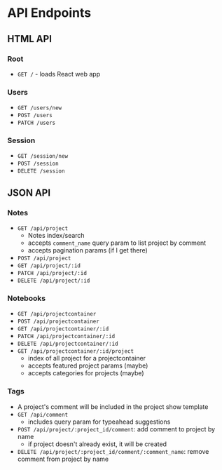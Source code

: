 # API Endpoints

## HTML API

### Root

- `GET /` - loads React web app

### Users

- `GET /users/new`
- `POST /users`
- `PATCH /users`

### Session

- `GET /session/new`
- `POST /session`
- `DELETE /session`

## JSON API

### Notes

- `GET /api/project`
  - Notes index/search
  - accepts `comment_name` query param to list project by comment
  - accepts pagination params (if I get there)
- `POST /api/project`
- `GET /api/project/:id`
- `PATCH /api/project/:id`
- `DELETE /api/project/:id`

### Notebooks

- `GET /api/projectcontainer`
- `POST /api/projectcontainer`
- `GET /api/projectcontainer/:id`
- `PATCH /api/projectcontainer/:id`
- `DELETE /api/projectcontainer/:id`
- `GET /api/projectcontainer/:id/project`
  - index of all project for a projectcontainer
  - accepts featured project params (maybe)
  - accepts categories for projects (maybe)
### Tags

- A project's comment will be included in the project show template
- `GET /api/comment`
  - includes query param for typeahead suggestions
- `POST /api/project/:project_id/comment`: add comment to project by name
  - if project doesn't already exist, it will be created
- `DELETE /api/project/:project_id/comment/:comment_name`: remove comment from project by
  name
